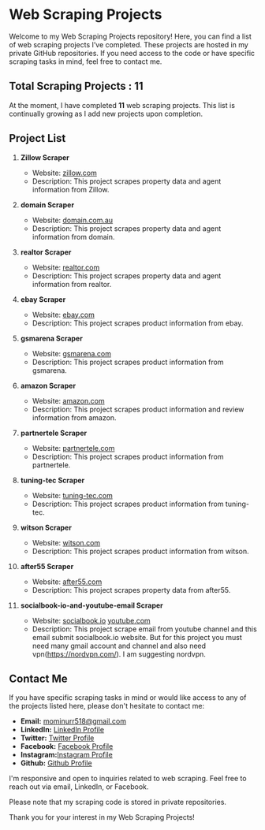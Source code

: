 # Web Scraping Projects

Welcome to my Web Scraping Projects repository! Here, you can find a list of web scraping projects I’ve completed. These projects are hosted in my private GitHub repositories. If you need access to the code or have specific scraping tasks in mind, feel free to contact me.

## Total Scraping Projects : 11

At the moment, I have completed **11** web scraping projects. This list is continually growing as I add new projects upon completion.

## Project List

1. **Zillow Scraper**
   - Website: [zillow.com](https://www.zillow.com)
   - Description: This project scrapes property data and agent information from Zillow.

2. **domain Scraper**
   - Website: [domain.com.au](https://www.domain.com.au/)
   - Description: This project scrapes property data and agent information from domain.

3. **realtor Scraper**
   - Website: [realtor.com](https://www.realtor.com/)
   - Description: This project scrapes property data and agent information from realtor.

4. **ebay Scraper**
   - Website: [ebay.com](https://www.ebay.com/)
   - Description: This project scrapes product information from ebay.

5. **gsmarena Scraper**
   - Website: [gsmarena.com](https://www.gsmarena.com/)
   - Description: This project scrapes product information from gsmarena.

6. **amazon Scraper**
   - Website: [amazon.com](https://www.amazon.com/)
   - Description: This project scrapes product information and review information from amazon.

7. **partnertele Scraper**
   - Website: [partnertele.com](https://partnertele.com)
   - Description: This project scrapes product information from partnertele.

8. **tuning-tec Scraper**
   - Website: [tuning-tec.com](https://tuning-tec.com/)
   - Description: This project scrapes product information from tuning-tec.

9. **witson Scraper**
   - Website: [witson.com](https://witson.com/)
   - Description: This project scrapes product information from witson.

10. **after55 Scraper**
      - Website: [after55.com](https://www.after55.com)
      - Description: This project scrapes property data from after55.

11. **socialbook-io-and-youtube-email Scraper**
      - Website: [socialbook.io](https://socialbook.io/youtube_email_extraction_rok) [youtube.com](https://www.youtube.com/)
      - Description: This project scrape email from youtube channel and this email submit socialbook.io website. But for this project you must need many gmail account and channel and also need vpn(https://nordvpn.com/). I am suggesting nordvpn.

## Contact Me

If you have specific scraping tasks in mind or would like access to any of the projects listed here, please don't hesitate to contact me:

- **Email:** mominurr518@gmail.com
- **LinkedIn:** [LinkedIn Profile](https://www.linkedin.com/in/mominur-rahman-145461203/)
- **Twitter:**  [Twitter Profile](https://twitter.com/mominur_rahma_n)
- **Facebook:** [Facebook Profile](https://www.facebook.com/profile.php?id=100076787314573)
- **Instagram:**[Instagram Profile](https://www.instagram.com/mominur_rahma_n)
- **Github:**   [Github Profile](https://github.com/mominurr)

I'm responsive and open to inquiries related to web scraping. Feel free to reach out via email, LinkedIn, or Facebook.

Please note that my scraping code is stored in private repositories.

Thank you for your interest in my Web Scraping Projects!


